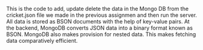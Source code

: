 This is the code to add, update delete the data in the Mongo DB from the cricket.json file we made in the previous assignmen and then run the server. All data is stored as BSON documents with the help of key-value pairs. At the backend, MongoDB converts JSON data into a binary format known as BSON. MongoDB also makes provision for nested data. This makes fetching data comparatively efficient. 
